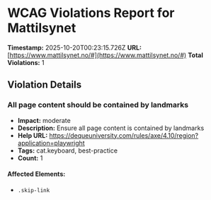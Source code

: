 # WCAG Violations Report for Mattilsynet

**Timestamp:** 2025-10-20T00:23:15.726Z
**URL:** [https://www.mattilsynet.no/#](https://www.mattilsynet.no/#)
**Total Violations:** 1

## Violation Details

### All page content should be contained by landmarks

- **Impact:** moderate
- **Description:** Ensure all page content is contained by landmarks
- **Help URL:** https://dequeuniversity.com/rules/axe/4.10/region?application=playwright
- **Tags:** cat.keyboard, best-practice
- **Count:** 1

#### Affected Elements:

- `.skip-link`

